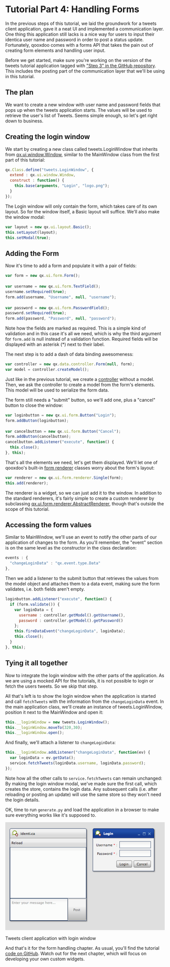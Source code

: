 Tutorial Part 4: Handling Forms
================================

In the previous steps of this tutorial, we laid the groundwork for a tweets client application, gave it a neat UI and implemented a communication layer. One thing this application still lacks is a nice way for users to input their identica user name and password in order to post a status update. Fortunately, qooxdoo comes with a forms API that takes the pain out of creating form elements and handling user input.

Before we get started, make sure you're working on the version of the tweets tutorial application tagged with ["Step 3" in the GitHub repository](https://github.com/qooxdoo/qxl.tweet-tutorial/tree/master/tweets/step3). This includes the posting part of the communication layer that we'll be using in this tutorial.

The plan
--------

We want to create a new window with user name and password fields that pops up when the tweets application starts. The values will be used to retrieve the user's list of Tweets. Seems simple enough, so let's get right down to business.

Creating the login window
-------------------------

We start by creating a new class called tweets.LoginWindow that inherits from [qx.ui.window.Window](apps://apiviewer/#qx.ui.window.Window), similar to the MainWindow class from the first part of this tutorial:

```javascript
qx.Class.define("tweets.LoginWindow", {
  extend : qx.ui.window.Window,
  construct : function() {
    this.base(arguments, "Login", "logo.png");
  }
});
```

The Login window will only contain the form, which takes care of its own layout. So for the window itself, a Basic layout will suffice. We'll also make the window modal:

```javascript
var layout = new qx.ui.layout.Basic();
this.setLayout(layout);
this.setModal(true);
```

Adding the Form
---------------

Now it's time to add a form and populate it with a pair of fields:

```javascript
var form = new qx.ui.form.Form();

var username = new qx.ui.form.TextField();
username.setRequired(true);
form.add(username, "Username", null, "username");

var password = new qx.ui.form.PasswordField();
password.setRequired(true);
form.add(password, "Password", null, "password");
```

Note how the fields are marked as required. This is a simple kind of validation and in this case it's all we need, which is why the third argument for `form.add` is null instead of a validation function. Required fields will be displayed with an asterisk (\*) next to their label.

The next step is to add a dash of data binding awesomeness:

```javascript
var controller = new qx.data.controller.Form(null, form);
var model = controller.createModel();
```

Just like in the previous tutorial, we create a [controller](apps://apiviewer/#qx.data.controller.Form) without a model. Then, we ask the controller to create a model from the form's elements. This model will be used to serialize the form data.

The form still needs a "submit" button, so we'll add one, plus a "cancel" button to close the window:

```javascript
var loginbutton = new qx.ui.form.Button("Login");
form.addButton(loginbutton);

var cancelbutton = new qx.ui.form.Button("Cancel");
form.addButton(cancelbutton);
cancelbutton.addListener("execute", function() {
  this.close();
}, this);
```

That's all the elements we need, let's get them displayed. We'll let one of qooxdoo's built-in [form renderer](apps://apiviewer/#qx.ui.form.renderer) classes worry about the form's layout:

```javascript
var renderer = new qx.ui.form.renderer.Single(form);
this.add(renderer);
```

The renderer is a widget, so we can just add it to the window. In addition to the standard renderers, it's fairly simple to create a custom renderer by subclassing [qx.ui.form.renderer.AbstractRenderer](apps://apiviewer/#qx.ui.form.renderer.AbstractRenderer), though that's outside the scope of this tutorial.

Accessing the form values
-------------------------

Similar to MainWindow, we'll use an event to notify the other parts of our application of changes to the form. As you'll remember, the "event" section is on the same level as the constructor in the class declaration:

```javascript
events : {
  "changeLoginData" : "qx.event.type.Data"
},
```

Then we add a listener to the submit button that retrieves the values from the model object and attaches them to a data event, making sure the form validates, i.e. both fields aren't empty.

```javascript
loginbutton.addListener("execute", function() {
  if (form.validate()) {
    var loginData = {
      username : controller.getModel().getUsername(),
      password : controller.getModel().getPassword()
    };
    this.fireDataEvent("changeLoginData", loginData);
    this.close();
  }
}, this);
```

Tying it all together
---------------------

Now to integrate the login window with the other parts of the application. As we are using a mocked API for the tutorials, it is not possible to login or fetch the users tweets. So we skip that step.

All that's left is to show the login window when the application is started and call `fetchTweets` with the information from the `changeLoginData` event. In the main application class, we'll create an instance of tweets.LoginWindow, position it next to the MainWindow and open it:

```javascript
this.__loginWindow = new tweets.LoginWindow();
this.__loginWindow.moveTo(320,30);
this.__loginWindow.open();
```

And finally, we'll attach a listener to `changeLoginData`:

```javascript
this.__loginWindow.addListener("changeLoginData", function(ev) {
  var loginData = ev.getData();
  service.fetchTweets(loginData.username, loginData.password);
});
```

Note how all the other calls to `service.fetchTweets` can remain unchanged: By making the login window modal, we've made sure the first call, which creates the store, contains the login data. Any subsequent calls (i.e. after reloading or posting an update) will use the same store so they won't need the login details.

OK, time to run `generate.py` and load the application in a browser to make sure everything works like it's supposed to.

![Tweets client application with login window](step41.png)

Tweets client application with login window

And that's it for the form handling chapter. As usual, you'll find the tutorial [code on GitHub](https://github.com/qooxdoo/qxl.tweet-tutorial/tree/master/tweets/step4.1). Watch out for the next chapter, which will focus on developing your own custom widgets.
